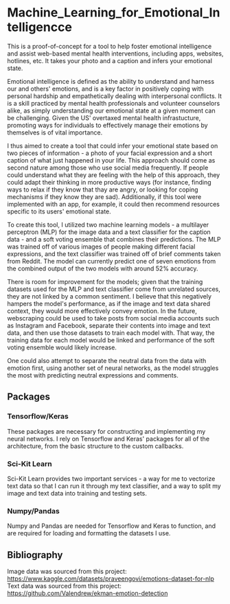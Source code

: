 # Machine_Learning_for_Emotional_Intelligencce
This is a proof-of-concept for a tool to help foster emotional intelligence and assist web-based mental health interventions, including apps, websites, hotlines, etc. It takes your photo and a caption and infers your emotional state. 

Emotional intelligence is defined as the ability to understand and harness our and others' emotions, and is a key factor in positively coping with personal hardship and empathetically dealing with interpersonal conflicts. It is a skill practiced by mental health professionals and volunteer counselors alike, as simply understanding our emotional state at a given moment can be challenging. Given the US' overtaxed mental health infrastucture, promoting ways for individuals to effectively manage their emotions by themselves is of vital importance. 

I thus aimed to create a tool that could infer your emotional state based on two pieces of information - a photo of your facial expression and a short caption of what just happened in your life. This approach should come as second nature among those who use social media frequently. If people could understand what they are feeling with the help of this approach, they could adapt their thinking in more productive ways (for instance, finding ways to relax if they know that thay are angry, or looking for coping mechanisms if they know they are sad). Additionally, if this tool were implemented with an app, for example, it could then recommend resources specific to its users' emotional state.

To create this tool, I utilized two machine learning models - a multilayer perceptron (MLP) for the image data and a text classifier for the caption data - and a soft voting ensemble that combines their predictions. The MLP was trained off of various images of people making different facial expressions, and the text classifier was trained off of brief comments taken from Reddit. The model can currently predict one of seven emotions from the combined output of the two models with around 52% accuracy.

There is room for improvement for the models; given that the training datasets used for the MLP and text classifier come from unrelated sources, they are not linked by a common sentiment. I believe that this negatively hampers the model's performance, as if the image and text data shared context, they would more effectively convey emotion. In the future, webscraping could be used to take posts from social media accounts such as Instagram and Facebook, separate their contents into image and text data, and then use those datasets to train each model with. That way, the training data for each model would be linked and performance of the soft voting ensemble would likely increase.

One could also attempt to separate the neutral data from the data with emotion first, using another set of neural networks, as the model struggles the most with predicting neutral expressions and comments. 

## Packages
### Tensorflow/Keras
  These packages are necessary for constructing and implementing my neural networks. I rely on Tensorflow and Keras' packages for all of the architecture, from the basic structure to the custom callbacks.
### Sci-Kit Learn
  Sci-Kit Learn provides two important services - a way for me to vectorize text data so that I can run it through my text classifier, and a way to split my image and text data into training and testing sets.
### Numpy/Pandas
  Numpy and Pandas are needed for Tensorflow and Keras to function, and are required for loading and formatting the datasets I use.

## Bibliography
Image data was sourced from this project: https://www.kaggle.com/datasets/praveengovi/emotions-dataset-for-nlp
Text data was sourced from this project: https://github.com/Valendrew/ekman-emotion-detection

